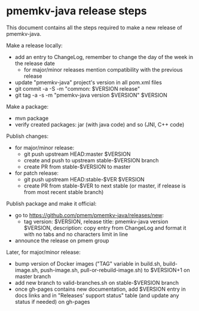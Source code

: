 # pmemkv-java release steps

This document contains all the steps required to make a new release of pmemkv-java.

Make a release locally:
- add an entry to ChangeLog, remember to change the day of the week in the release date
  - for major/minor releases mention compatibility with the previous release
- update "pmemkv-java" project's version in all pom.xml files
- git commit -a -S -m "common: $VERSION release"
- git tag -a -s -m "pmemkv-java version $VERSION" $VERSION

Make a package:
- mvn package
- verify created packages: jar (with java code) and so (JNI, C++ code)

Publish changes:
- for major/minor release:
  - git push upstream HEAD:master $VERSION
  - create and push to upstream stable-$VERSION branch
  - create PR from stable-$VERSION to master
- for patch release:
  - git push upstream HEAD:stable-$VER $VERSION
  - create PR from stable-$VER to next stable (or master, if release is from most recent stable branch)

Publish package and make it official:
- go to https://github.com/pmem/pmemkv-java/releases/new:
  - tag version: $VERSION, release title: pmemkv-java version $VERSION, description: copy entry from ChangeLog and format it with no tabs and no characters limit in line
- announce the release on pmem group

Later, for major/minor release:
- bump version of Docker images ("TAG" variable in build.sh, build-image.sh, push-image.sh, pull-or-rebuild-image.sh) to $VERSION+1 on master branch
- add new branch to valid-branches.sh on stable-$VERSION branch
- once gh-pages contains new documentation, add $VERSION entry in docs links and in "Releases' support status" table (and update any status if needed) on gh-pages
